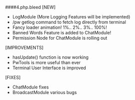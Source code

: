 ####4.php.bleed
[NEW]
- LogModule (More Logging Features will be implemented)
- /pw getlog command to fetch log directly from terminal
- Fancy loader animation! 1%.. 2%.. 3%.. 100%!
- Banned Words Feature is added to ChatModule!
- Permission Node for ChatModule is rolling out

[IMPROVEMENTS]
- hasUpdate() function is now working
- PwTools is more useful than ever
- Terminal User Interface is improved

[FIXES]
- ChatModule fixes
- BroadcastModule various bugs
